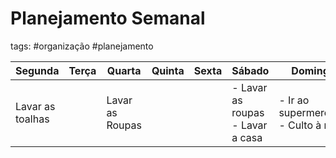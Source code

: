 # Planejamento Semanal
tags: #organização #planejamento

|Segunda| Terça | Quarta | Quinta | Sexta | Sábado | Domingo |
| --- | --- |  --- |  --- |  --- |  --- |  --- | 
| Lavar as toalhas| 	| Lavar as Roupas| | | - Lavar as roupas - Lavar a casa | - Ir ao supermercado - Culto à noite |